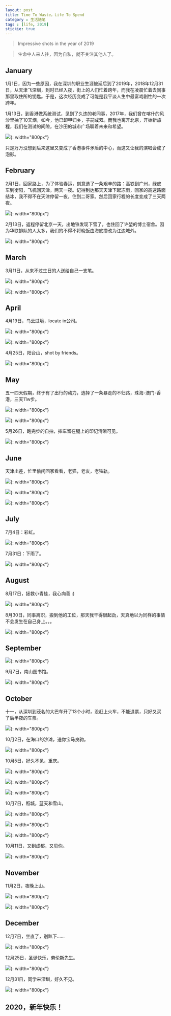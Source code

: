 ```yaml
---
layout: post
title: Time To Waste，Life To Spend
category : 生活随笔
tags : [life, 2019]
stickie: true
---
```


>Impressive shots in the year of 2019

>生命中人来人往，因为自私，就不关注其他人了。

## January

1月1日，因为一些原因，我在深圳的职业生涯被延后到了2019年，2018年12月31日，从天津飞深圳，到时已经入夜，街上的人们忙着跨年，而我在凌晨忙着去同事那里取住所的钥匙。于是，这次经历变成了可能是我平淡人生中最富戏剧性的一次跨年。

1月13日，到香港做系统测试，见到了久违的老同事，2017年，我们曾在喀什的风沙里抽了10天烟，如今，他已卸甲归乡，子嗣成双。而我也离开北京，开始新旅程，我们在测试的间隙，在沙田的城市广场聊着未来和希望。

![](   https://themeiwu.com/img/life/life201901.PNG){: width="800px"}

只是万万没想到后来这里又变成了香港事件矛盾的中心，而这又让我的演唱会成了泡影。

## February

2月1日，回家路上，为了体验春运，刻意选了一条艰辛的路：高铁到广州，绿皮车到衡阳，飞机回天津，两天一夜。记得到达那天天津下起冻雨，回家的高速路面结冰，我不得不在天津停留一夜，住到二哥家。然后回家行程的长度变成了三天两夜。

![](   https://themeiwu.com/img/life/life201902.PNG){: width="800px"}

2月13日，返程停留北京一天，出地铁发现下雪了，也住回了许堃的博士宿舍。因为华联排队的人太多，我们的不得不将晚饭由海底捞改为江边城外。

![](   https://themeiwu.com/img/life/life201903.PNG){: width="800px"}

## March

3月11日，从来不过生日的人送给自己一支笔。

![](   https://themeiwu.com/img/life/201904.PNG){: width="800px"}

![](   https://themeiwu.com/img/life/201935.PNG){: width="800px"}

## April
4月19日，乌云过境，locate in公司。

![](   https://themeiwu.com/img/life/201907.PNG){: width="800px"}


![](   https://themeiwu.com/img/life/201908.PNG){: width="800px"}

4月25日，阳台山，shot by friends。

![](   https://themeiwu.com/img/life/201909.PNG){: width="800px"}

## May

五一四天假期，终于有了出行的动力，选择了一条暴走的不归路，珠海-澳门-香港，三天11w步。

![](   https://themeiwu.com/img/life/201911.PNG){: width="800px"}

![](   https://themeiwu.com/img/life/201913.PNG){: width="800px"}

5月26日，跑完步的自拍，摔车留在腿上的印记清晰可见。

![](   https://themeiwu.com/img/life/201914.PNG){: width="800px"}

## June

天津出差，忙里偷闲回家看看，老猫，老友，老铁轨。

![](   https://themeiwu.com/img/life/201916.PNG){: width="800px"}

![](   https://themeiwu.com/img/life/20190000.PNG){: width="800px"}

![](   https://themeiwu.com/img/life/201917.PNG){: width="800px"}

## July

7月4日：彩虹。

![](   https://themeiwu.com/img/life/201918.PNG){: width="800px"}

7月31日：下雨了。

![](   https://themeiwu.com/img/life/201920.PNG){: width="800px"}

## August

8月17日，拯救小青蛙，我心向善 :)

![](   https://themeiwu.com/img/life/201921.PNG){: width="800px"}

8月30日，同事离职，搬到他的工位，那天我干得很起劲，天真地以为同样的事情不会发生在自己身上。。。

![](   https://themeiwu.com/img/life/201922.PNG){: width="800px"}

## September

![](   https://themeiwu.com/img/life/201910.PNG){: width="800px"}

9月7日，南山图书馆。

![](   https://themeiwu.com/img/life/20190004.PNG){: width="800px"}

## October
十一，从深圳到茂名的大巴车开了13个小时，没赶上火车，不能退票，只好又买了后半夜的车票。

![](   https://themeiwu.com/img/life/201923.PNG){: width="800px"}

10月2日，在海口的沙滩，送你宝马良驹。

![](   https://themeiwu.com/img/life/201925.PNG){: width="800px"}

10月5日，好久不见，重庆。

![](   https://themeiwu.com/img/life/20190001.jpg){: width="800px"}

![](   https://themeiwu.com/img/life/201926.PNG){: width="800px"}

![](   https://themeiwu.com/img/life/201927.PNG){: width="800px"}

10月7日，稻城，蓝天和雪山。

![](   https://themeiwu.com/img/life/201929.PNG){: width="800px"}

![](   https://themeiwu.com/img/life/201930.PNG){: width="800px"}

![](   https://themeiwu.com/img/life/201931.PNG){: width="800px"}

10月11日，又到成都，又见你。

![](   https://themeiwu.com/img/life/201932.PNG){: width="800px"}

## November

11月2日，夜晚上山。

![](   https://themeiwu.com/img/life/201933.PNG){: width="800px"}


![](   https://themeiwu.com/img/life/201934.PNG){: width="800px"}

## December

12月7日，坐直了，别趴下……

![](   https://themeiwu.com/img/life/201937.PNG){: width="800px"}

12月25日，圣诞快乐，劳伦斯先生。

![](   https://themeiwu.com/img/life/201938.PNG){: width="800px"}

12月31日，同学来深圳，好久不见。

![](   https://themeiwu.com/img/life/201921.PNG){: width="800px"}

## 2020，新年快乐！

